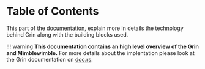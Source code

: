 # Table of Contents

This part of the [documentation](quickstart.md#download-grin-and-grin-wallet), explain more in details the technology behind Grin along with the building blocks used.

!!! warning
    **This documentation contains an high level overview of the Grin and Mimblewimble.**
    For more details about the implentation please look at the Grin documentation on [doc.rs](https://docs.rs/releases/search?query=grin).
